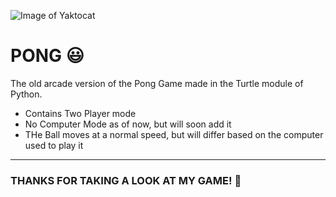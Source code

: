 ![Image of Yaktocat](https://tse2.mm.bing.net/th?id=OIP.uvwlhmlNLmCxduDoxJt0-wAAAA&pid=Api)

PONG :smiley:
============

The old arcade version of the Pong Game made in the Turtle module of Python.
  * Contains Two Player mode
  * No Computer Mode as of now, but will soon add it
  * THe Ball moves at a normal speed, but will differ based on the computer used to play it

-------------------------------------------------------------------------------------------------

### THANKS FOR TAKING A LOOK AT MY GAME! :wave:
